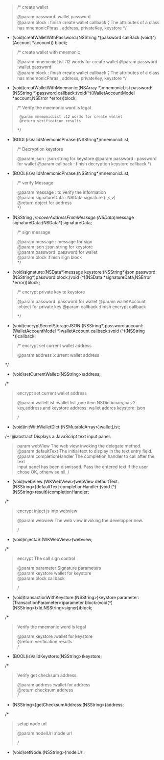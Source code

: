 > /* create wallet   
>
>    @param password :wallet password  
>      @param block : finish create wallet callback；The attributes of a class has mnemonicPhras , address, privateKey, keystore 
> */


+ (void)creatWalletWithPassword:(NSString *)password
callBack:(void(^)(Account *account)) block;



>/* create wallet with mnemonic   
>
>    @param mnemonicList :12 words for create wallet
>    @param password :wallet password  
>      @param block : finish create wallet callback；The attributes of a class has mnemonicPhras , address, privateKey, keystore 
> */


+ (void)creatWalletWithMnemonic:(NSArray *)mnemonicList
password:(NSString *)password
callback:(void(^)(WalletAccountModel *account,NSError *error))block;



>/* Verify the mnemonic word is legal     
>
>      @param mnemonicList :12 words for create wallet 
>      @return verification results
> */

+ (BOOL)isValidMnemonicPhrase:(NSString*)mnemonicList;



>/* Decryption keystore  
>
>   @param json : json string for keystore
>   @param password : password for wallet
>   @param callback : finish decryption keystore callback
> */

+ (BOOL)isValidMnemonicPhrase:(NSString*)mnemonicList;




>/*  verify Message  
>
>  @param message : to verify the information  
>  @param signatureData : NSData signature (r,s,v)   
>  @return object for address  
> */


+ (NSString *)recoverAddressFromMessage:(NSData*)message
signatureData:(NSData*)signatureData;


>/*
>   sign message  
>
>   @param message : message for sign  
>   @param json :json string for keystore   
>   @param password :password for wallet  
>   @param block :finish sign block  
> */


+ (void)signature:(NSData*)message
keystore:(NSString*)json
password:(NSString*)password
block:(void (^)(NSData *signatureData,NSError *error))block;


>/*
>   encrypt private key to keystore
>
>   @param password :password for wallet
>   @param walletAccount :object for private key
>   @param callback :finish encrypt callback
> 
> */

+ (void)encryptSecretStorageJSON:(NSString*)password
account:(WalletAccountModel *)walletAccount
callback:(void (^)(NSString *))callback;

>/*
>   encrypt set current wallet address  
>
>  @param address :current wallet address  
>
*/


+ (void)setCurrentWallet:(NSString>)address;

/*
>  encrypt set current wallet address   
>
>  @param walletList :wallet list ,one item NSDictionary,has 2 key,address and keystore
address: wallet addres
keystore: json
>
>/

+ (void)initWithWalletDict:(NSMutableArray>)walletList;

/*! @abstract Displays a JavaScript text input panel.  
> param webView The web view invoking the delegate method.   
> @param defaultText The initial text to display in the text entry field.   
> @param completionHandler The completion handler to call after the text   
  input panel has been dismissed. Pass the entered text if the user chose
  OK, otherwise nil.
>/

+ (void)webView:(WKWebView>)webView defaultText:(NSString>)defaultText completionHandler:(void (^)(NSString>result))completionHandler;

/*
>  encrypt inject js into webview   
>
>  @param webview The web view invoking the developper new.
>
>/

+ (void)injectJS:(WKWebView>)webview;

/*
>  encrypt The call sign control   
>
>  @param parameter Signature parameters   
>  @param keystore wallet for keystore    
>  @param block callback   
>
>/

+ (void)transactionWithKeystore:(NSString>)keystore parameter:(TransactionParameter>)parameter block:(void(^)(NSString>txId,NSString>signer))block;

/*
>  Verify the mnemonic word is legal 
>
>  @param keystore :wallet for keystore   
>  @return verification results   
>/

+ (BOOL)isValidKeystore:(NSString>)keystore;

/*
>  Verify get checksum address    
>
>  @param address :wallet for address   
>  @return checksum address   
>/

+ (NSString>)getChecksumAddress:(NSString>)address;

/*
>  setup node url   
>
>  @param nodelUrl :node url   
>
>/

+ (void)setNode:(NSString>)nodelUrl;



